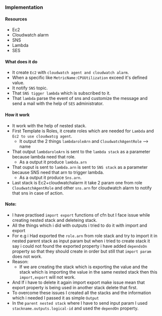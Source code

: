 ### Implementation
#### Resources
- Ec2
- Cloudwatch alarm
- SNS 
- Lambda
- SES
#### What does it do
- It create `Ec2` with `cloudwatch agent and cloudwatch alarm`.
- When a specific like `MetricName:CPUUtilization` exceed it's defined value.
- It notify `SNS` topic.
- That `SNS tigger lambda` which is subscribed to it.
- That `lambda` parse the event of sns and customize the message and send a mail with the help of `SES` administrator. 

#### How it work
- It work with the help of nested stack.
- First Template is Roles, it create roles which are needed for `Lambda` and `Ec2 to use cloudwatcg agent`.
    - It output the 2 things `lambdaroleArn` and `CloudwatchAgentRole` --> name
- That output `lambdaroleArn` is sent to the `lambda stack` as a parameter because lambda need that role.
    - As a output it produce `lambda.arn` 
- That ouput is sent to `lambda.arn` is sent to `SNS stack` as a parameter because SNS need that arn to trigger lambda.
    - As a output it produce `Sns.arn`.
- Last stack is Ec2+cloudwatchalarm it take 2 param one from role `CloudwatchAgentRole` and other `sns.arn` for cloudwatch alarm to notify that sns in case of action.


#### Note:
- I have practised `import export` functions of cfn but I face issue while creating nested stack and deleteing stack.
- All the things which i did with outputs i tried to do it with import and export 
- For e.g i Had exported the `role.arn` from role stack and try to import it in nested parent stack as input param but when i tried to create stack it say i could not found the exported property i have added `dependsOn` property so that they should create in order but still that `import param` does not work.
- Reason:
    - If we are creating the stack which is exporting the value and the stack which is importing the value
    in the same nested stack then this `import,export` will not work.
- And If i have to delete it again import export make issue mean that export property is being used in another stack delete that first.
- To overcome these issues I created all the stacks and the information which i needed I passed it as simple `Output`
- In the `parent nested stack` where I have to send input param I used `stackname.outputs.logical-id` and used the `dependOn` property.
